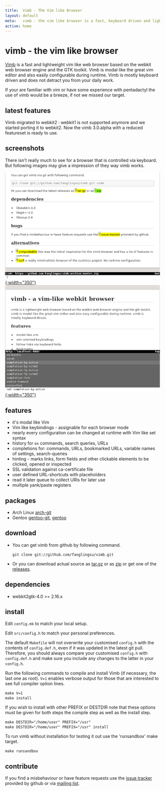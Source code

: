 ```yaml
---
title:  Vimb - The Vim like Browser
layout: default
meta:   vimb - the vim like browser is a fast, keyboard driven and lightweight web-browser
active: home
---
```


# vimb - the vim like browser

[Vimb][vimb] is a fast and lightweight vim like web browser based on the
webkit web browser engine and the GTK toolkit. Vimb is modal like the great
vim editor and also easily configurable during runtime. Vimb is mostly
keyboard driven and does not detract you from your daily work.

If your are familiar with vim or have some experience with pentadactyl the use
of vimb would be a breeze, if not we missed our target.

## latest features

Vimb migrated to webkit2
: webkit1 is not supported anymore and we started porting it to webkit2. Now
  the vimb 3.0.alpha with a reduced featureset is ready to use.

## screenshots

There isn't really much to see for a browser that is controlled via keyboard.
But following images may give a impression of they way vimb works.

[![vimb hinting marks active element like links](media/vimb-hints.png "link hinting (688x472 32kB)"){:width="350"}](media/vimb-hints.png)
[![completion with scrallable completion menu](media/vimb-completion.png "completion of settings (690x472 10kB)"){:width="350"}](media/vimb-completion.png)

## features

- it's modal like Vim
- Vim like keybindings - assignable for each browser mode
- nearly every configuration can be changed at runtime with Vim like set syntax
- history for `ex` commands, search queries, URLs
- completions for: commands, URLs, bookmarked URLs, variable names of settings, search-queries
- hinting - marks links, form fields and other clickable elements to
  be clicked, opened or inspected
- SSL validation against ca-certificate file
- user defined URL-shortcuts with placeholders
- read it later queue to collect URIs for later use
- multiple yank/paste registers

## packages

- Arch Linux [arch-git][]
- Gentoo [gentoo-git][], [gentoo][]

## download

- You can get vimb from github by following command.

      git clone git://github.com/fanglingsu/vimb.git

- Or you can download actual source as [tar.gz][tgz] or as [zip][] or get
  one of the [releases][].

## dependencies

- webkit2gtk-4.0 >= 2.16.x

## install

Edit `config.mk` to match your local setup.

Edit `src/config.h` to match your personal preferences.

The default `Makefile` will not overwrite your customised `config.h` with the
contents of `config.def.h`, even if it was updated in the latest git pull.
Therefore, you should always compare your customised `config.h` with
`config.def.h` and make sure you include any changes to the latter in your
`config.h`.

Run the following commands to compile and install Vimb (if necessary, the last
one as root). `V=1` enables verbose output for those that are interested to
see full compiler option lines.

    make V=1
    make install

If you wish to install with other PREFIX or DESTDIR note that these options
must be given for both steps the compile step as well as the install step.

    make DESTDIR="/home/user" PREFIX="/usr"
    make DESTDIR="/home/user" PREFIX="/usr" install

To run vimb without installation for testing it out use the 'runsandbox' make
target.

    make runsandbox

## contribute

If you find a misbehaviour or have feature requests use the
[issue tracker][bug] provided by github or via [mailing list][mail].

[arch-git]:    https://github.com/fanglingsu/dotfiles/tree/master/build/vimb-git
[gentoo-git]:  https://github.com/tharvik/overlay/tree/master/www-client/vimb
[gentoo]:      https://github.com/hsoft/portage-overlay/tree/master/www-client/vimb
[vimb]:        https://github.com/fanglingsu/vimb "vimb project sources"
[mail]:        https://lists.sourceforge.net/lists/listinfo/vimb-users "vimb vim like browser - mailing list"
[bug]:         https://github.com/fanglingsu/vimb/issues "vimb vim like browser - issues"
[zip]:         https://github.com/fanglingsu/vimb/archive/master.zip "vimb download zip"
[tgz]:         https://github.com/fanglingsu/vimb/archive/master.tar.gz "vimb download tar.gz"
[releases]:    https://github.com/fanglingsu/vimb/releases "vimb download releases"
